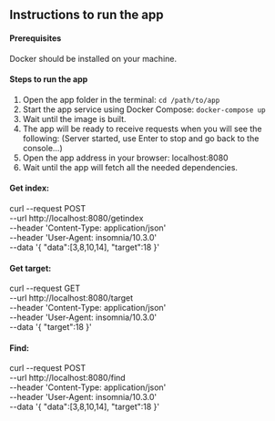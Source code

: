 ## Instructions to run the app

#### Prerequisites
Docker should be installed on your machine.

#### Steps to run the app
1. Open the app folder in the terminal: `cd /path/to/app`
2. Start the app service using Docker Compose: `docker-compose up`
3. Wait until the image is built.
4. The app will be ready to receive requests when you will see the following:
   (Server started, use Enter to stop and go back to the console...)
5. Open the app address in your browser: localhost:8080
6. Wait until the app will fetch all the needed dependencies.

#### Get index:
curl --request POST \
    --url http://localhost:8080/getindex \
    --header 'Content-Type: application/json' \
    --header 'User-Agent: insomnia/10.3.0' \
    --data '{
  	"data":[3,8,10,14],
    "target":18
  }'
  
#### Get target:  
curl --request GET \
    --url http://localhost:8080/target \
    --header 'Content-Type: application/json' \
    --header 'User-Agent: insomnia/10.3.0' \
    --data '{
  	"target":18
  }'  

#### Find:
curl --request POST \
    --url http://localhost:8080/find \
      --header 'Content-Type: application/json' \
    --header 'User-Agent: insomnia/10.3.0' \
    --data '{
      "data":[3,8,10,14],
      "target":18
    }'  
 
